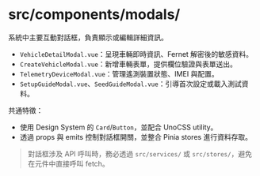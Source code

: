 # src/components/modals/

系統中主要互動對話框，負責顯示或編輯詳細資訊。

- `VehicleDetailModal.vue`：呈現車輛即時資訊、Fernet 解密後的敏感資料。
- `CreateVehicleModal.vue`：新增車輛表單，提供欄位驗證與表單送出。
- `TelemetryDeviceModal.vue`：管理遙測裝置狀態、IMEI 與配置。
- `SetupGuideModal.vue`、`SeedGuideModal.vue`：引導首次設定或載入測試資料。

共通特徵：
- 使用 Design System 的 `Card`/`Button`，並配合 UnoCSS utility。
- 透過 props 與 emits 控制對話框開關，並整合 Pinia stores 進行資料存取。

> 對話框涉及 API 呼叫時，務必透過 `src/services/` 或 `src/stores/`，避免在元件中直接呼叫 fetch。
